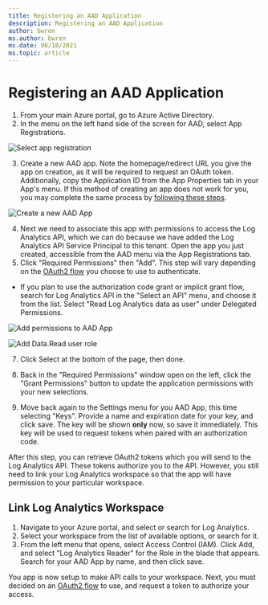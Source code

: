 ```yaml
---
title: Registering an AAD Application
description: Registering an AAD Application
author: bwren
ms.author: bwren
ms.date: 08/18/2021
ms.topic: article
---
```

# Registering an AAD Application

1.  From your main Azure portal, go to Azure Active Directory.
2.  In the menu on the left hand side of the screen for AAD, select App Registrations.

![Select app registration](images/aad-setup/aad-menu.png)

3.  Create a new AAD app. Note the homepage/redirect URL you give the app on creation, as it will be required to request an OAuth token. Additionally, copy the Application ID from the App Properties tab in your App's menu. If this method of creating an app does not work for you, you may complete the same process by [following these steps](/azure/active-directory/develop/active-directory-v2-app-registration).

![Create a new AAD App](images/aad-setup/app-create.png)

4.  Next we need to associate this app with permissions to access the Log Analytics API, which we can do because we have added the Log Analytics API Service Principal to this tenant. Open the app you just created, accessible from the AAD menu via the App Registrations tab.
5.  Click "Required Permissions" then "Add". This step will vary depending on the [OAuth2 flow](https://dev.loganalytics.io/documentation/Authorization/OAuth2) you choose to use to authenticate.

<!-- end list -->

  - If you plan to use the authorization code grant or implicit grant flow, search for Log Analytics API in the "Select an API" menu, and choose it from the list. Select "Read Log Analytics data as user" under Delegated Permissions.

![Add permissions to AAD App](images/aad-setup/perms-add.png)

![Add Data.Read user role](images/aad-setup/08.png)

7.  Click Select at the bottom of the page, then done.

8.  Back in the "Required Permissions" window open on the left, click the "Grant Permissions" button to update the application permissions with your new selections.

9.  Move back again to the Settings menu for you AAD App, this time selecting "Keys". Provide a name and expiration date for your key, and click save. The key will be shown **only** now, so save it immediately. This key will be used to request tokens when paired with an authorization code.

After this step, you can retrieve OAuth2 tokens which you will send to the Log Analytics API. These tokens authorize you to the API. However, you still need to link your Log Analytics workspace so that the app will have permission to your particular workspace.

## Link Log Analytics Workspace

1.  Navigate to your Azure portal, and select or search for Log Analytics.
2.  Select your workspace from the list of available options, or search for it.
3.  From the left menu that opens, select Access Control (IAM). Click Add, and select "Log Analytics Reader" for the Role in the blade that appears. Search for your AAD App by name, and then click save.

You app is now setup to make API calls to your workspace. Next, you must decided on an [OAuth2 flow](oath2.md) to use, and request a token to authorize your access.
